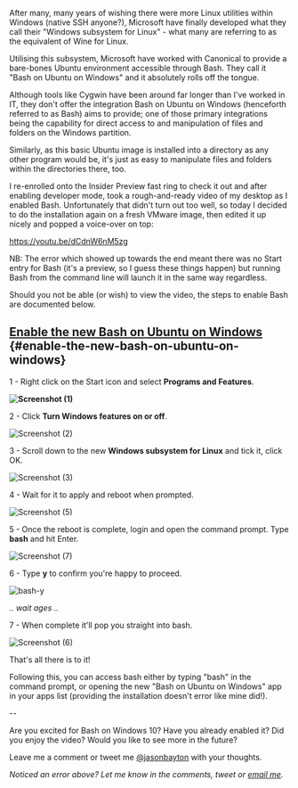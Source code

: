<!---
title: "Install Bash on Windows 10 (build 14316+)"
date: "2017-04-15"
--->

After many, many years of wishing there were more Linux utilities within Windows (native SSH anyone?), Microsoft have finally developed what they call their "Windows subsystem for Linux" - what many are referring to as the equivalent of Wine for Linux.

Utilising this subsystem, Microsoft have worked with Canonical to provide a bare-bones Ubuntu environment accessible through Bash. They call it "Bash on Ubuntu on Windows" and it absolutely rolls off the tongue.

Although tools like Cygwin have been around far longer than I've worked in IT, they don't offer the integration Bash on Ubuntu on Windows (henceforth referred to as Bash) aims to provide; one of those primary integrations being the capability for direct access to and manipulation of files and folders on the Windows partition.

Similarly, as this basic Ubuntu image is installed into a directory as any other program would be, it's just as easy to manipulate files and folders within the directories there, too.

I re-enrolled onto the Insider Preview fast ring to check it out and after enabling developer mode, took a rough-and-ready video of my desktop as I enabled Bash. Unfortunately that didn't turn out too well, so today I decided to do the installation again on a fresh VMware image, then edited it up nicely and popped a voice-over on top:

https://youtu.be/dCdnW6nM5zg

NB: The error which showed up towards the end meant there was no Start entry for Bash (it's a preview, so I guess these things happen) but running Bash from the command line will launch it in the same way regardless.

Should you not be able (or wish) to view the video, the steps to enable Bash are documented below.

## [Enable the new Bash on Ubuntu on Windows](#enable-the-new-bash-on-ubuntu-on-windows) {#enable-the-new-bash-on-ubuntu-on-windows}

1 - Right click on the Start icon and select **Programs and Features**.

**![Screenshot (1)](/wp-content/uploads/2016/04/Screenshot-1.png)**

2 - Click **Turn Windows features on or off**.

![Screenshot (2)](/wp-content/uploads/2016/04/Screenshot-2.png)

3 - Scroll down to the new **Windows subsystem for Linux** and tick it, click OK.

![Screenshot (3)](/wp-content/uploads/2016/04/Screenshot-3.png)

4 - Wait for it to apply and reboot when prompted.

![Screenshot (5)](/wp-content/uploads/2016/04/Screenshot-5.png)

5 - Once the reboot is complete, login and open the command prompt. Type **bash** and hit Enter.

![Screenshot (7)](/wp-content/uploads/2016/04/Screenshot-7.png)

6 - Type **y** to confirm you're happy to proceed.

![bash-y](/wp-content/uploads/2016/04/bash-y.png)

_.. wait ages .._

7 - When complete it'll pop you straight into bash.

![Screenshot (6)](/wp-content/uploads/2016/04/Screenshot-6.png)

That's all there is to it!

Following this, you can access bash either by typing "bash" in the command prompt, or opening the new "Bash on Ubuntu on Windows" app in your apps list (providing the installation doesn't error like mine did!).

\--

Are you excited for Bash on Windows 10? Have you already enabled it? Did you enjoy the video? Would you like to see more in the future?

Leave me a comment or tweet me [@jasonbayton](//twitter.com/jasonbayton) with your thoughts.

_Noticed an error above? Let me know in the comments, tweet or [email me](mailto:jason@bayton.org)._
